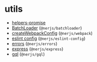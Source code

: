 # utils

* [helpers-promise](https://github.com/nerjs/helpers-promise#readme) 
* [BatchLoader](https://github.com/nerjs/batchloader#readme) (`@nerjs/batchloader`)
* [createWebpackConfig](https://github.com/nerjs/utils/tree/master/webpack#readme) (`@nerjs/webpack`)
* [eslint config](https://github.com/nerjs/utils/tree/master/eslint-config#readme) (`@nerjs/eslint-config`)
* [errors](https://github.com/nerjs/utils/tree/master/errors#readme) (`@nerjs/errors`)
* [express](https://github.com/nerjs/utils/tree/master/express#readme) (`@nerjs/express`)
* [gql](https://github.com/nerjs/utils/tree/master/gql#readme) (`@nerjs/gql`)